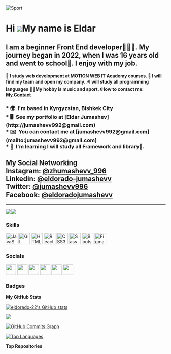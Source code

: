 ![Sport](https://i0.wp.com/fitonapp.com/wp-content/uploads/shutterstock_2182587873-scaled.jpg?fit=2560%2C1107&ssl=1)

<!-- https://outlawfitcamp.com/wp-content/uploads/2022/12/2023.png -->
<!-- https://avatars.dzeninfra.ru/get-zen_doc/3985976/pub_5f78646e952c3b370e7b3b23_5f7864b761e6d41ef5d8c226/scale_1200 -->


Hi ![](https://user-images.githubusercontent.com/18350557/176309783-0785949b-9127-417c-8b55-ab5a4333674e.gif)My name is Eldar
=============================================================================================================================

I am a beginner Front End developer👨🏻‍💻. My journey began in 2022, when I was 16 years old and went to school🏫. I enjoy with my job.
------------------------------------------------------------------------------------------------------------------------------------------------------------------------------------------------------------------------------------------------------------------------------------------------------------------------------------------------------------------------------------------------------------------------------------------------------------------------------------------------------------------------------------------------------------------------------------------------------------------------

<h4>
  🔭 I study web development at MOTION WEB IT Academy courses. 👯 I will find my team and open my company. ⚡I will study all programming languages 👦🏻My hobby is music and sport. 📞How to contact me: <br/>  <a href="tel:+996708229173">My Contact</a> <br/>
</h4>

<h3> * 🌍  I'm based in Kyrgyzstan, Bishkek City <br/>
* 🖥️  See my portfolio at [Eldar Jumashev](http://jumashevv992@gmail.com) <br/>
* ✉️  You can contact me at [jumashevv992@gmail.com](mailto:jumashevv992@gmail.com) <br/>
* 🧠  I'm learning I will study all Framework and library🗽.<br/>
</h3>

<h2> My Social Networking <br/>
  Instagram: <a href="https://www.instagram.com/zhumashevv_996/" target="_blank">@zhumashevv_996</a> <br/>
  Linkedin: <a href="https://www.linkedin.com/in/eldorado-jumashevv-51a792259/" target="_blank">@eldorado-jumashevv</a> <br/>
  Twitter: <a href="https://twitter.com/jumashevv996" target="_blank">@jumashevv996</a> <br/>
  Facebook: <a href="https://www.facebook.com/eldoradojumashevv/" target="_blank">@eldoradojumashevv</a> <br/> 
</h2>
<hr/>
<a href="https://www.github.com/eldorado-22" target="_blank" rel="noreferrer"><img
src="https://img.shields.io/github/followers/eldorado-22?logo=github&style=for-the-badge&color=ef4444&labelColor=312e81" /></a><a href="https://www.twitter.com/home" target="_blank" rel="noreferrer"><img
src="https://img.shields.io/twitter/follow/home?logo=twitter&style=for-the-badge&color=ef4444&labelColor=312e81"
/></a>

### Skills


<p align="left">
<a href="https://developer.mozilla.org/en-US/docs/Web/JavaScript" target="_blank" rel="noreferrer"><img src="https://raw.githubusercontent.com/danielcranney/readme-generator/main/public/icons/skills/javascript-colored.svg" width="36" height="36" alt="JavaScript" /></a>
<a href="https://git-scm.com/" target="_blank" rel="noreferrer"><img src="https://raw.githubusercontent.com/danielcranney/readme-generator/main/public/icons/skills/git-colored.svg" width="36" height="36" alt="Git" /></a>
<a href="https://developer.mozilla.org/en-US/docs/Glossary/HTML5" target="_blank" rel="noreferrer"><img src="https://raw.githubusercontent.com/danielcranney/readme-generator/main/public/icons/skills/html5-colored.svg" width="36" height="36" alt="HTML5" /></a>
<a href="https://reactjs.org/" target="_blank" rel="noreferrer"><img src="https://raw.githubusercontent.com/danielcranney/readme-generator/main/public/icons/skills/react-colored.svg" width="36" height="36" alt="React" /></a>
<a href="https://www.w3.org/TR/CSS/#css" target="_blank" rel="noreferrer"><img src="https://raw.githubusercontent.com/danielcranney/readme-generator/main/public/icons/skills/css3-colored.svg" width="36" height="36" alt="CSS3" /></a>
<a href="https://sass-lang.com/" target="_blank" rel="noreferrer"><img src="https://raw.githubusercontent.com/danielcranney/readme-generator/main/public/icons/skills/sass-colored.svg" width="36" height="36" alt="Sass" /></a>
<a href="https://getbootstrap.com/" target="_blank" rel="noreferrer"><img src="https://raw.githubusercontent.com/danielcranney/readme-generator/main/public/icons/skills/bootstrap-colored.svg" width="36" height="36" alt="Bootstrap" /></a>
<a href="https://www.figma.com/" target="_blank" rel="noreferrer"><img src="https://raw.githubusercontent.com/danielcranney/readme-generator/main/public/icons/skills/figma-colored.svg" width="36" height="36" alt="Figma" /></a>
</p>


### Socials

<p align="left"> <a href="https://www.codepen.io/eldorado-22" target="_blank" rel="noreferrer"><img src="https://raw.githubusercontent.com/danielcranney/readme-generator/main/public/icons/socials/codepen-dark.svg" width="32" height="32" /></a> <a href="https://www.facebook.com/eldoradojumashevv/" target="_blank" rel="noreferrer"><img src="https://raw.githubusercontent.com/danielcranney/readme-generator/main/public/icons/socials/facebook.svg" width="32" height="32" /></a> <a href="https://www.github.com/eldorado-22" target="_blank" rel="noreferrer"><img src="https://raw.githubusercontent.com/danielcranney/readme-generator/main/public/icons/socials/github-dark.svg" width="32" height="32" /></a> <a href="http://www.instagram.com/https://www.instagram.com/zhumashevv_996/" target="_blank" rel="noreferrer"><img src="https://raw.githubusercontent.com/danielcranney/readme-generator/main/public/icons/socials/instagram.svg" width="32" height="32" /></a> <a href="https://www.linkedin.com/in/eldorado-jumashevv-51a792259/" target="_blank" rel="noreferrer"><img src="https://raw.githubusercontent.com/danielcranney/readme-generator/main/public/icons/socials/linkedin.svg" width="32" height="32" /></a> <a href="https://www.twitter.com/home" target="_blank" rel="noreferrer"><img src="https://raw.githubusercontent.com/danielcranney/readme-generator/main/public/icons/socials/twitter.svg" width="32" height="32" /></a></p>

### Badges

<b>My GitHub Stats</b>

<a href="http://www.github.com/eldorado-22"><img src="https://github-readme-stats.vercel.app/api?username=eldorado-22&show_icons=true&hide=&count_private=true&title_color=22c55e&text_color=facc15&icon_color=ef4444&bg_color=312e81&hide_border=true&show_icons=true" alt="eldorado-22's GitHub stats" /></a>

<a href="http://www.github.com/eldorado-22"><img src="https://github-readme-streak-stats.herokuapp.com/?user=eldorado-22&stroke=facc15&background=312e81&ring=22c55e&fire=22c55e&currStreakNum=facc15&currStreakLabel=22c55e&sideNums=facc15&sideLabels=facc15&dates=facc15&hide_border=true" /></a>

<a href="http://www.github.com/eldorado-22"><img src="https://github-readme-activity-graph.cyclic.app/graph?username=eldorado-22&bg_color=312e81&color=facc15&line=ef4444&point=facc15&area_color=312e81&area=true&hide_border=true&custom_title=GitHub%20Commits%20Graph" alt="GitHub Commits Graph" /></a>

<a href="https://github.com/eldorado-22" align="left"><img src="https://github-readme-stats.vercel.app/api/top-langs/?username=eldorado-22&langs_count=10&title_color=22c55e&text_color=facc15&icon_color=ef4444&bg_color=312e81&hide_border=true&locale=en&custom_title=Top%20%Languages" alt="Top Languages" /></a>

<b>Top Repositories</b>

<div width="100%" align="center"></div><br /><br /><br /><br /><br /><br /><br />
